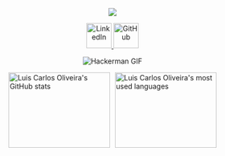 <!-- Profile Header -->
<p align="center">
  <img src="https://capsule-render.vercel.app/api?text=Hey%20Everyone!🕹️&animation=fadeIn&type=waving&color=auto&height=200&fontColor=ffffff&fontSize=40&desc=Welcome%20to%20my%20profile&descSize=30&descAlignY=75&descAlign=62"/>
</p>

<!-- Social Media Icons -->
<p align="center">
  <a href="https://www.linkedin.com/in/luis-oliveira-8271ab141/">
    <img height="50" src="https://upload.wikimedia.org/wikipedia/commons/0/01/LinkedIn_Logo.svg" alt="LinkedIn"/>
  </a>
  <a href="https://github.com/LuisCarlosOliveira">
    <img height="50" src="https://github.githubassets.com/images/modules/logos_page/GitHub-Mark.png" alt="GitHub"/>
  </a>
</p>

<!-- GIF -->
<p align="center">
  <img src="https://i.giphy.com/media/v1.Y2lkPTc5MGI3NjExNDdvZ3pjZ3gyM2NuNDc3ZHR4b3g3dTBiOHpwMjE5OWx2bHN2b21oOSZlcD12MV9pbnRlcm5hbF9naWZfYnlfaWQmY3Q9Zw/LcfBYS8BKhCvK/giphy.gif" alt="Hackerman GIF" />
</p>

<!-- GitHub Stats -->
<div style="display: flex; justify-content: center; gap: 10px;">
  <div style="width: 40%; height: 150px;">
    <img src="https://github-readme-stats.vercel.app/api?username=LuisCarlosOliveira&show_icons=true&theme=radical" alt="Luis Carlos Oliveira's GitHub stats" style="width: 100%; height: 100%;"/>
  </div>
  <div style="width: 40%; height: 150px;">
    <img src="https://github-readme-stats.vercel.app/api/top-langs/?username=LuisCarlosOliveira&layout=compact&theme=radical" alt="Luis Carlos Oliveira's most used languages" style="width: 100%; height: 100%;"/>
  </div>
</div>

